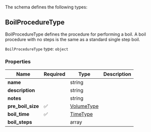 The schema defines the following types:

## BoilProcedureType 

BoilProcedureType defines the procedure for performing a boil. A boil procedure with no steps is the same as a standard single step boil.

`BoilProcedureType` type: `object`

### Properties

|Name|Required|Type|Description|
|--|--|--|--|
| **name** |  | string|  |
| **description** |  | string|  |
| **notes** |  | string|  |
| **pre_boil_size** | :white_check_mark: | [VolumeType](measureable_units.json.md#volumetype)|  |
| **boil_time** | :white_check_mark: | [TimeType](measureable_units.json.md#timetype)|  |
| **boil_steps** |  | array|  |

